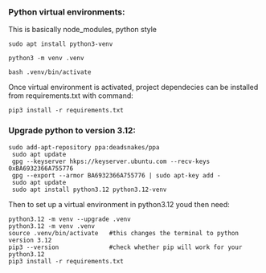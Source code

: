 ### Python virtual environments:

This is basically node_modules, python style

`sudo apt install python3-venv`

`python3 -m venv .venv`

`bash .venv/bin/activate`

Once virtual environment is activated, project dependecies can be installed from requirements.txt with command:

`pip3 install -r requirements.txt`

### Upgrade python to version 3.12:

```
sudo add-apt-repository ppa:deadsnakes/ppa
 sudo apt update
 gpg --keyserver hkps://keyserver.ubuntu.com --recv-keys 0xBA6932366A755776
 gpg --export --armor BA6932366A755776 | sudo apt-key add -
 sudo apt update
 sudo apt install python3.12 python3.12-venv
```

Then to set up a virtual environment in python3.12 youd then need:
```
python3.12 -m venv --upgrade .venv 
python3.12 -m venv .venv
source .venv/bin/activate   #this changes the terminal to python version 3.12
pip3 --version              #check whether pip will work for your python3.12
pip3 install -r requirements.txt
```